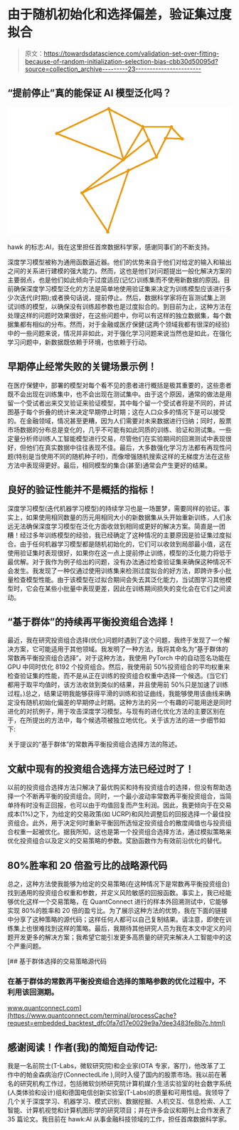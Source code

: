 # 由于随机初始化和选择偏差，验证集过度拟合

> 原文：<https://towardsdatascience.com/validation-set-over-fitting-because-of-random-initialization-selection-bias-cbb30d50095d?source=collection_archive---------23----------------------->

## “提前停止”真的能保证 AI 模型泛化吗？

![](img/b2ad0937a8007a554e14e1fcd13cb71b.png)

hawk 的标志:AI，我在这里担任首席数据科学家，感谢同事们的不断支持。

深度学习模型被称为通用函数逼近器。他们的优势来自于他们对给定的输入和输出之间的关系进行建模的强大能力。然而，这也是他们对问题提出一般化解决方案的主要弱点，也是他们如此倾向于过度适应(记忆)训练集而不使用新数据的原因。目前确保深度学习模型泛化的方法是简单地使用验证集来决定为训练模型应该进行多少次迭代(时期);或者换句话说，提前停止。然后，数据科学家将在盲测试集上测试训练的模型，以确保没有训练超参数也是过度拟合的。到目前为止，这种方法在处理这样的问题时效果很好，在这些问题中，你可以有这样的独立数据集，每个数据集都有相似的分布。然而，对于金融或医疗保健(这两个领域我都有很深的经验)中的一些问题来说，情况并非如此，对于强化学习问题来说当然也是如此，在强化学习问题中，新数据既依赖于环境，也依赖于行动。

## 早期停止经常失败的关键场景示例！

在医疗保健中，部署的模型对每个看不见的患者进行概括是极其重要的，这些患者既不会出现在训练集中，也不会出现在测试集中。由于这个原因，通常的做法是用留一个受试者出来交叉验证来验证模型，其中每个留一个受试者将是不同的，并试图基于每个折叠的统计来决定早期停止时期；这在人口众多的情况下是可以接受的。在金融领域，情况甚至更糟，因为人们需要对未来数据进行归纳；同时，股票市场数据的分布总是变化的，几乎不可能有如此同质的训练、验证和测试集。一些定量分析师训练人工智能模型进行交易，尽管他们在实验期间的回溯测试中表现很好，但他们在真实数据中往往表现不佳。最后，大多数强化学习方法都有再现性问题(特别是当使用不同的随机种子时)，而像增强随机搜索这样的无梯度方法在这些方法中表现得更好。最后，相同模型的集合(甚至)通常会产生更好的结果。

## 良好的验证性能并不是概括的指标！

深度学习模型(迭代机器学习模型)的持续学习也是一场噩梦，需要同样的验证。事实上，如果使用相同数量的历元用相同大小的新数据集从头开始重新训练，人们永远无法确保深度学习模型在泛化方面收敛到相同或更好的解决方案。简直是一团糟！经过多年训练模型的经验，我已经确定了这种情况的主要原因是验证集过度拟合。由于任何机器学习模型都是随机初始化的，它们可以收敛到局部最小值，这在使用验证集时表现很好，如果你在这一点上提前停止训练，模型的泛化能力将低于最优解。对于我作为例子给出的问题，没有办法通过检查验证集来确保这种情况不会发生。我发现了一种仅通过使用训练集来检测过度拟合的好方法，即跨许多小批量检查模型性能。由于该模型在过拟合期间会失去其泛化能力，当试图学习其他模型时，它会在某些小批量中表现更差，因此在训练期间损失的变化会在它们之间波动。

## “基于群体”的持续再平衡投资组合选择！

最近，我在研究投资组合选择(优化)问题时遇到了这个问题，我终于发现了一个解决方案，它可能适用于其他领域。我发明了一种方法，我将其命名为“基于群体的常数再平衡投资组合选择”。对于这种方法，我使用 PyTorch 中的自动签名功能在 GPU 中同时优化 8192 个投资组合。然后，我使用前 50%投资组合的平均权重来检查验证集的性能，而不是从正在训练的投资组合权重中选择一个候选。(当它们都用于取平均值时，该方法收敛到类似的结果，并且使用前 50%只是加速了训练过程。)总之，结果证明我能够获得平滑的训练和验证曲线，我能够使用该曲线来确定没有随机初始化偏差的早期停止时期。这种方法的另一个有趣的可能用途是同时进化的对抗例子，用于攻击深度学习模型。与现有的进化优化方法的主要区别在于，在所提出的方法中，每个候选项被独立地优化。关于该方法的进一步细节如下:

关于提议的“基于群体”的常数再平衡投资组合选择方法的陈述。

## 文献中现有的投资组合选择方法已经过时了！

以前的投资组合选择方法只解决了最优购买和持有投资组合的选择，但没有帮助选择一个不断再平衡的投资组合。同时，一个最小波动率常数再平衡投资组合，当简单持有时没有正回报，也可以由于均值回复而产生利润。因此，我更倾向于在交易成本(1%)之下，为给定的交易政策(如 UCRP)和风险调整后的回报选择一个最佳投资组合。此外，用于决定何时重新平衡回所选恒定投资组合的散度阈值也与投资组合权重一起被优化。据我所知，这也是第一个投资组合选择方法，通过模拟策略来优化投资组合以及定义的交易策略的参数。奖励函数作为有效前沿优化的替代。

## 80%胜率和 20 倍盈亏比的战略源代码

总之，这种方法使我能够为给定的交易策略(在这种情况下是常数再平衡投资组合)找到通用的投资组合权重和参数，并定义风险敏感的回报函数。事实上，我已经能够优化这样一个交易策略，在 QuantConnect 进行的样本外回溯测试中，它能够实现 80%的胜率和 20 倍的盈亏比。为了展示这种方法的优势，我在下面的链接中分享了这种策略的源代码；这样任何人都可以自己复制结果。请注意，即使在训练集上也很难找到这样的策略。最后，我期待其他研究人员为我在本文中定义的问题开发更多的解决方案；我希望它能引发更多高质量的研究来解决人工智能中的这个严重问题。

[](https://www.quantconnect.com/terminal/processCache?request=embedded_backtest_dfc0fa7d17e0029e9a7dee3483fe8b7c.html) [## 基于群体选择的交易策略源代码

### 在基于群体的常数再平衡投资组合选择的策略参数的优化过程中，不利用该回测期。

www.quantconnect.com](https://www.quantconnect.com/terminal/processCache?request=embedded_backtest_dfc0fa7d17e0029e9a7dee3483fe8b7c.html) 

## 感谢阅读！作者(我)的简短自动传记:

我是一名前院士(T-Labs，微软研究院)和企业家(OTA 专家，客厅)，他改革了工作中的帕金森病治疗(ConnectedLife ),同时入侵了国内的股票市场。我以前在著名的研究机构工作过，包括微软剑桥研究院计算机媒介生活实验室的社会数字系统(人类体验和设计)组和德国电信创新实验室(T-Labs)的质量和可用性组。我领导了几个关于深度学习、机器学习、模式识别、数据挖掘、人机交互、信息检索、人工智能、计算机视觉和计算机图形学的研究项目；并在许多会议和期刊上合作发表了 35 篇论文。我目前在 hawk:AI 从事金融科技领域的工作，担任首席数据科学家。